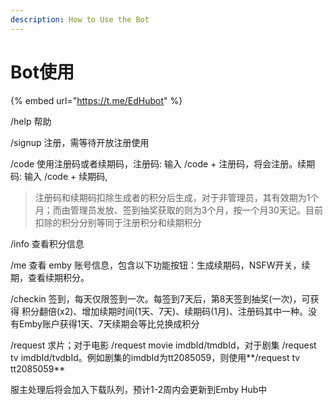 ```yaml
---
description: How to Use the Bot
---
```


# Bot使用

{% embed url="https://t.me/EdHubot" %}

/help 帮助

/signup 注册，需等待开放注册使用

/code 使用注册码或者续期码，注册码: 输入 /code + 注册码，将会注册。续期码: 输入 /code + 续期码,

> 注册码和续期码扣除生成者的积分后生成，对于非管理员，其有效期为1个月；而由管理员发放、签到抽奖获取的则为3个月，按一个月30天记。目前扣除的积分分别等同于注册积分和续期积分

/info 查看积分信息

/me 查看 emby 账号信息，包含以下功能按钮：生成续期码，NSFW开关，续期，查看续期积分。

/checkin 签到，每天仅限签到一次。每签到7天后，第8天签到抽奖(一次)，可获得 积分翻倍(x2)、增加续期时间(1天、7天)、续期码(1月)、注册码其中一种。没有Emby账户获得1天、7天续期会等比兑换成积分

/request 求片；对于电影 /request movie imdbId/tmdbId，对于剧集 /request tv imdbId/tvdbId。例如剧集的imdbId为tt2085059，则使用**/request tv tt2085059**





服主处理后将会加入下载队列，预计1-2周内会更新到Emby Hub中
